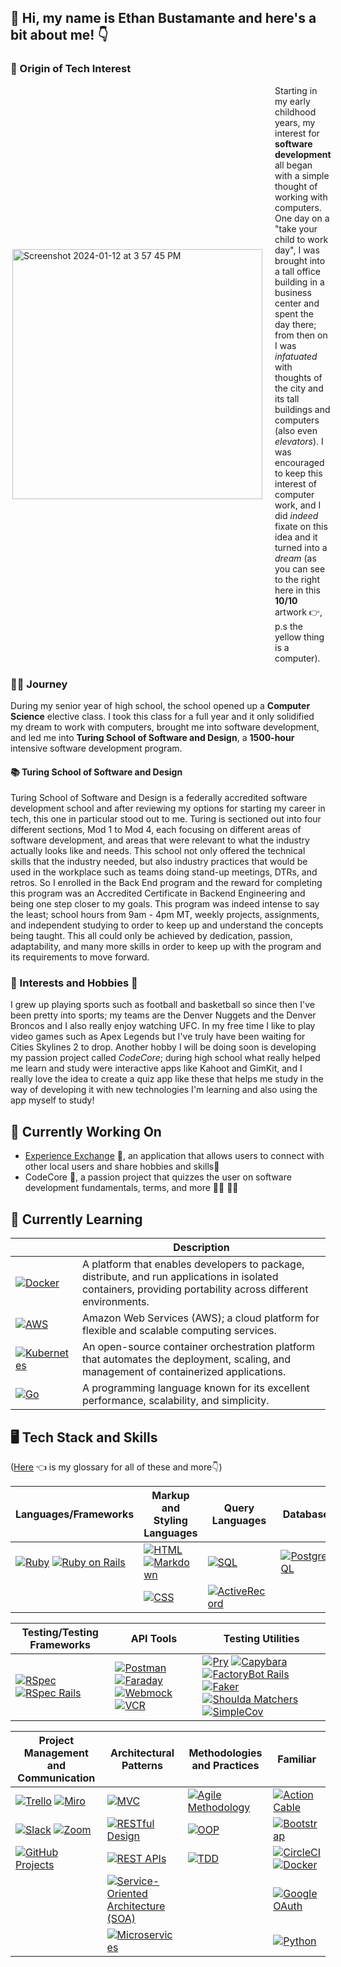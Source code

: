 ## 👋 Hi, my name is Ethan Bustamante and here's a bit about me! 👇

### 🌟 Origin of Tech Interest

<div style="display: flex; justify-content: space-between; align-items: center;">
  <div style="margin-right: 20px;">
    <img align="right" width="400" height="auto" alt="Screenshot 2024-01-12 at 3 57 45 PM" src="https://github.com/ethanb1145/ethanb1145/assets/135913354/a03ea144-7952-4393-89be-729c97b4db68">
  </div>
  <div style="flex: 1;">
    Starting in my early childhood years, my interest for <strong>software development</strong> all began with a simple thought of working with computers. One day on a "take your child to work day", I was brought into a tall office building in a business center and spent the day there; from then on I was <em>infatuated</em> with thoughts of the city and its tall buildings and computers (also even <em>elevators</em>). I was encouraged to keep this interest of computer work, and I did <em>indeed </em> fixate on this idea and it turned into a <em>dream</em> (as you can see to the right here in this <strong>10/10</strong> artwork 👉, p.s the yellow thing is a computer).
  </div>
</div>

### 🏃‍♂️ Journey

During my senior year of high school, the school opened up a <strong>Computer Science</strong> elective class. I took this class for a full year and it only solidified my dream to work with computers, brought me into software development, and led me into <strong>Turing School of Software and Design</strong>, a <strong>1500-hour</strong> intensive software development program. 

#### 📚 Turing School of Software and Design

Turing School of Software and Design is a federally accredited software development school and after reviewing my options for starting my career in tech, this one in particular stood out to me. Turing is sectioned out into four different sections, Mod 1 to Mod 4, each focusing on different areas of software development, and areas that were relevant to what the industry actually looks like and needs. This school not only offered the technical skills that the industry needed, but also industry practices that would be used in the workplace such as teams doing stand-up meetings, DTRs, and retros. So I enrolled in the Back End program and the reward for completing this program was an Accredited Certificate in Backend Engineering and being one step closer to my goals. This program was indeed intense to say the least; school hours from 9am - 4pm MT, weekly projects, assignments, and independent studying to order to keep up and understand the concepts being taught. This all could only be achieved by dedication, passion, adaptability, and many more skills in order to keep up with the program and its requirements to move forward. 

### 🏈 Interests and Hobbies 🏀

I grew up playing sports such as football and basketball so since then I've been pretty into sports; my teams are the Denver Nuggets and the Denver Broncos and I also really enjoy watching UFC. In my free time I like to play video games such as Apex Legends but I've truly have been waiting for Cities Skylines 2 to drop. Another hobby I will be doing soon is developing my passion project called <em>CodeCore</em>; during high school what really helped me learn and study were interactive apps like Kahoot and GimKit, and I really love the idea to create a quiz app like these that helps me study in the way of developing it with new technologies I'm learning and also using the app myself to study!

## 🦾 Currently Working On
- [Experience Exchange](https://github.com/experience-exchange-2307) 🤝, an application that allows users to connect with other local users and share hobbies and skills🎻
- CodeCore 📖, a passion project that quizzes the user on software development fundamentals, terms, and more 👩‍🏫 👨‍🎓
  
## 🧠 Currently Learning
| | Description |
|-------|-------------|
| [![Docker](https://img.shields.io/badge/Docker-2496ED?style=for-the-badge&logo=docker&logoColor=white)](https://www.docker.com/) | A platform that enables developers to package, distribute, and run applications in isolated containers, providing portability across different environments. |
| [![AWS](https://img.shields.io/badge/AWS-232F3E?style=for-the-badge&logo=amazon-aws&logoColor=white)](https://aws.amazon.com/) | Amazon Web Services (AWS); a cloud platform for flexible and scalable computing services. |
| [![Kubernetes](https://img.shields.io/badge/Kubernetes-326CE5?style=for-the-badge&logo=kubernetes&logoColor=white)](https://kubernetes.io/) | An open-source container orchestration platform that automates the deployment, scaling, and management of containerized applications. |
| [![Go](https://img.shields.io/badge/Go-00ADD8?style=for-the-badge&logo=go&logoColor=white)](https://golang.org/) | A programming language known for its excellent performance, scalability, and simplicity. |


## 🖥️ Tech Stack and Skills
([Here](https://gist.github.com/ethanb1145/4c0dd74fea616b5bc2a791f0b0a297a5) 👈 is my glossary for all of these and more👇)

| Languages/Frameworks | Markup and Styling Languages | Query Languages | Databases | Workflow | Cloud Platforms |
|----------------------|------------------------------|-----------------|-----------|----------|-----------------|
| [![Ruby](https://img.shields.io/badge/Ruby-CC342D?style=for-the-badge&logo=ruby&logoColor=white)](https://www.ruby-lang.org/) [![Ruby on Rails](https://img.shields.io/badge/Ruby_on_Rails-CC0000?style=for-the-badge&logo=ruby-on-rails&logoColor=white)](https://rubyonrails.org/) | [![HTML](https://img.shields.io/badge/HTML-239120?style=for-the-badge&logo=html5&logoColor=white)](https://developer.mozilla.org/en-US/docs/Web/HTML) [![Markdown](https://img.shields.io/badge/Markdown-000000?style=for-the-badge&logo=markdown&logoColor=white)](https://www.markdownguide.org/) | [![SQL](https://img.shields.io/badge/SQL-003366?style=for-the-badge&logo=sql&logoColor=white)](https://www.w3schools.com/sql/) | [![PostgreSQL](https://img.shields.io/badge/PostgreSQL-336791?style=for-the-badge&logo=postgresql&logoColor=white)](https://www.postgresql.org/) | [![Git](https://img.shields.io/badge/Git-F05032?style=for-the-badge&logo=git&logoColor=white)](https://git-scm.com/) | [![Heroku](https://img.shields.io/badge/Heroku-430098?style=for-the-badge&logo=heroku&logoColor=white)](https://www.heroku.com/) |
| | [![CSS](https://img.shields.io/badge/CSS-1572B6?style=for-the-badge&logo=css3&logoColor=white)](https://developer.mozilla.org/en-US/docs/Web/CSS) | [![ActiveRecord](https://img.shields.io/badge/ActiveRecord-CC0000?style=for-the-badge&logo=ruby-on-rails&logoColor=white)](https://guides.rubyonrails.org/active_record_basics.html) | | [![GitHub](https://img.shields.io/badge/GitHub-100000?style=for-the-badge&logo=github&logoColor=white)](https://github.com/) |

| Testing/Testing Frameworks | API Tools | Testing Utilities |
|---------------------------|------------|-------------------|
| [![RSpec](https://img.shields.io/badge/RSpec-933D4A?style=for-the-badge&logo=ruby&logoColor=white)](https://rspec.info/) [![RSpec Rails](https://img.shields.io/badge/RSpec_Rails-933D4A?style=for-the-badge&logo=ruby&logoColor=white)](https://rspec.info/) | [![Postman](https://img.shields.io/badge/Postman-FF6C37?style=for-the-badge&logo=postman&logoColor=white)](https://www.postman.com/) [![Faraday](https://img.shields.io/badge/Faraday-00BFFF?style=for-the-badge)](https://github.com/lostisland/faraday) [![Webmock](https://img.shields.io/badge/Webmock-6A737B?style=for-the-badge)](https://github.com/bblimke/webmock) [![VCR](https://img.shields.io/badge/VCR-2F3547?style=for-the-badge)](https://github.com/vcr/vcr) | [![Pry](https://img.shields.io/badge/Pry-4B0082?style=for-the-badge&logo=ruby&logoColor=white)](https://github.com/pry/pry) [![Capybara](https://img.shields.io/badge/Capybara-301934?style=for-the-badge&logo=ruby&logoColor=white)](https://github.com/teamcapybara/capybara) [![FactoryBot Rails](https://img.shields.io/badge/FactoryBot_Rails-00CC00?style=for-the-badge)](https://github.com/thoughtbot/factory_bot) [![Faker](https://img.shields.io/badge/Faker-6F42C1?style=for-the-badge)](https://github.com/faker-ruby/faker) [![Shoulda Matchers](https://img.shields.io/badge/Shoulda_Matchers-45CB85?style=for-the-badge)](https://matchers.shoulda.io/) [![SimpleCov](https://img.shields.io/badge/SimpleCov-87294A?style=for-the-badge)](https://github.com/simplecov-ruby/simplecov) |

| Project Management and Communication | Architectural Patterns | Methodologies and Practices | Familiar |
|--------------------------------------|------------------------|-----------------------------|----------|
| [![Trello](https://img.shields.io/badge/Trello-0079BF?style=for-the-badge&logo=trello&logoColor=white)](https://trello.com/) [![Miro](https://img.shields.io/badge/Miro-000000?style=for-the-badge&logo=miro&logoColor=white)](your_miro_link_here) | [![MVC](https://img.shields.io/badge/MVC-673AB7?style=for-the-badge)](https://en.wikipedia.org/wiki/Model%E2%80%93view%E2%80%93controller) | [![Agile Methodology](https://img.shields.io/badge/Agile-009688?style=for-the-badge)](https://en.wikipedia.org/wiki/Agile_software_development) | [![Action Cable](https://img.shields.io/badge/Action_Cable-CC0000?style=for-the-badge)](https://guides.rubyonrails.org/action_cable_overview.html) |
| [![Slack](https://img.shields.io/badge/Slack-4A154B?style=for-the-badge&logo=slack)](your_empty_slack_link) [![Zoom](https://img.shields.io/badge/Zoom-2D8CFF?style=for-the-badge&logo=zoom&logoColor=white)](your_empty_zoom_link)| [![RESTful Design](https://img.shields.io/badge/RESTful_Design-009688?style=for-the-badge)](https://restfulapi.net/) | [![OOP](https://img.shields.io/badge/OOP-F39C12?style=for-the-badge)](https://en.wikipedia.org/wiki/Object-oriented_programming) | [![Bootstrap](https://img.shields.io/badge/Bootstrap-563D7C?style=for-the-badge&logo=bootstrap&logoColor=white)](https://getbootstrap.com/) |
| [![GitHub Projects](https://img.shields.io/badge/GitHub_Projects-181717?style=for-the-badge&logo=github&logoColor=white)](https://github.com/features/project-management/) | [![REST APIs](https://img.shields.io/badge/REST_APIs-009688?style=for-the-badge)](https://restfulapi.net/) | [![TDD](https://img.shields.io/badge/TDD-009688?style=for-the-badge)](https://en.wikipedia.org/wiki/Test-driven_development) | [![CircleCI](https://img.shields.io/badge/CircleCI-343434?style=for-the-badge&logo=circleci&logoColor=white)](https://circleci.com/)[![Docker](https://img.shields.io/badge/Docker-2496ED?style=for-the-badge&logo=docker&logoColor=white)](https://www.docker.com/) | 
|  | [![Service-Oriented Architecture (SOA)](https://img.shields.io/badge/SOA-CC0000?style=for-the-badge)](https://en.wikipedia.org/wiki/Service-oriented_architecture) |  | [![Google OAuth](https://img.shields.io/badge/Google_OAuth-2.0-4285F4?style=for-the-badge&logo=google&logoColor=white)](https://developers.google.com/identity/protocols/oauth2) |
|  | [![Microservices](https://img.shields.io/badge/Microservices-004080?style=for-the-badge)](https://microservices.io/) |  | [![Python](https://img.shields.io/badge/Python-3776AB?style=for-the-badge&logo=python&logoColor=white)](https://www.python.org/) |



